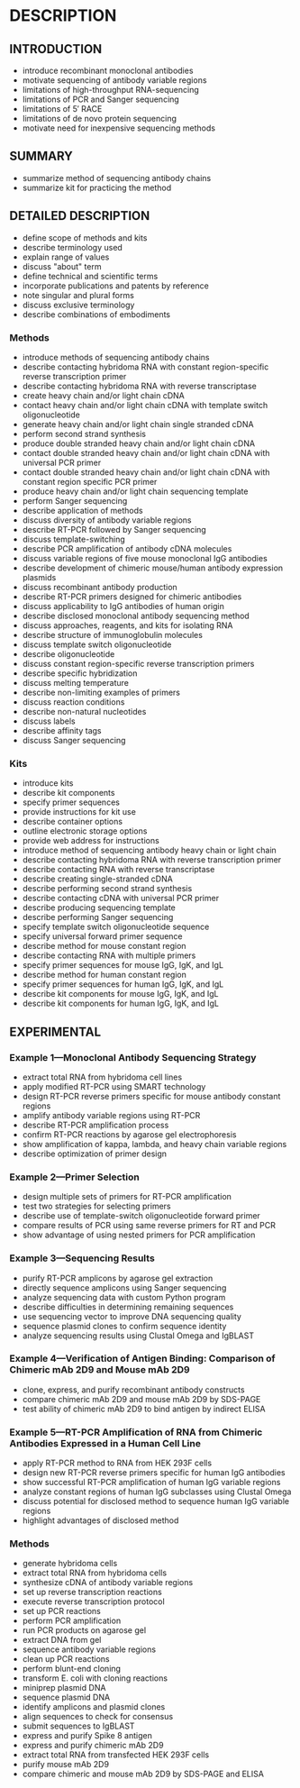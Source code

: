 # DESCRIPTION

## INTRODUCTION

- introduce recombinant monoclonal antibodies
- motivate sequencing of antibody variable regions
- limitations of high-throughput RNA-sequencing
- limitations of PCR and Sanger sequencing
- limitations of 5′ RACE
- limitations of de novo protein sequencing
- motivate need for inexpensive sequencing methods

## SUMMARY

- summarize method of sequencing antibody chains
- summarize kit for practicing the method

## DETAILED DESCRIPTION

- define scope of methods and kits
- describe terminology used
- explain range of values
- discuss "about" term
- define technical and scientific terms
- incorporate publications and patents by reference
- note singular and plural forms
- discuss exclusive terminology
- describe combinations of embodiments

### Methods

- introduce methods of sequencing antibody chains
- describe contacting hybridoma RNA with constant region-specific reverse transcription primer
- describe contacting hybridoma RNA with reverse transcriptase
- create heavy chain and/or light chain cDNA
- contact heavy chain and/or light chain cDNA with template switch oligonucleotide
- generate heavy chain and/or light chain single stranded cDNA
- perform second strand synthesis
- produce double stranded heavy chain and/or light chain cDNA
- contact double stranded heavy chain and/or light chain cDNA with universal PCR primer
- contact double stranded heavy chain and/or light chain cDNA with constant region specific PCR primer
- produce heavy chain and/or light chain sequencing template
- perform Sanger sequencing
- describe application of methods
- discuss diversity of antibody variable regions
- describe RT-PCR followed by Sanger sequencing
- discuss template-switching
- describe PCR amplification of antibody cDNA molecules
- discuss variable regions of five mouse monoclonal IgG antibodies
- describe development of chimeric mouse/human antibody expression plasmids
- discuss recombinant antibody production
- describe RT-PCR primers designed for chimeric antibodies
- discuss applicability to IgG antibodies of human origin
- describe disclosed monoclonal antibody sequencing method
- discuss approaches, reagents, and kits for isolating RNA
- describe structure of immunoglobulin molecules
- discuss template switch oligonucleotide
- describe oligonucleotide
- discuss constant region-specific reverse transcription primers
- describe specific hybridization
- discuss melting temperature
- describe non-limiting examples of primers
- discuss reaction conditions
- describe non-natural nucleotides
- discuss labels
- describe affinity tags
- discuss Sanger sequencing

### Kits

- introduce kits
- describe kit components
- specify primer sequences
- provide instructions for kit use
- describe container options
- outline electronic storage options
- provide web address for instructions
- introduce method of sequencing antibody heavy chain or light chain
- describe contacting hybridoma RNA with reverse transcription primer
- describe contacting RNA with reverse transcriptase
- describe creating single-stranded cDNA
- describe performing second strand synthesis
- describe contacting cDNA with universal PCR primer
- describe producing sequencing template
- describe performing Sanger sequencing
- specify template switch oligonucleotide sequence
- specify universal forward primer sequence
- describe method for mouse constant region
- describe contacting RNA with multiple primers
- specify primer sequences for mouse IgG, IgK, and IgL
- describe method for human constant region
- specify primer sequences for human IgG, IgK, and IgL
- describe kit components for mouse IgG, IgK, and IgL
- describe kit components for human IgG, IgK, and IgL

## EXPERIMENTAL

### Example 1—Monoclonal Antibody Sequencing Strategy

- extract total RNA from hybridoma cell lines
- apply modified RT-PCR using SMART technology
- design RT-PCR reverse primers specific for mouse antibody constant regions
- amplify antibody variable regions using RT-PCR
- describe RT-PCR amplification process
- confirm RT-PCR reactions by agarose gel electrophoresis
- show amplification of kappa, lambda, and heavy chain variable regions
- describe optimization of primer design

### Example 2—Primer Selection

- design multiple sets of primers for RT-PCR amplification
- test two strategies for selecting primers
- describe use of template-switch oligonucleotide forward primer
- compare results of PCR using same reverse primers for RT and PCR
- show advantage of using nested primers for PCR amplification

### Example 3—Sequencing Results

- purify RT-PCR amplicons by agarose gel extraction
- directly sequence amplicons using Sanger sequencing
- analyze sequencing data with custom Python program
- describe difficulties in determining remaining sequences
- use sequencing vector to improve DNA sequencing quality
- sequence plasmid clones to confirm sequence identity
- analyze sequencing results using Clustal Omega and IgBLAST

### Example 4—Verification of Antigen Binding: Comparison of Chimeric mAb 2D9 and Mouse mAb 2D9

- clone, express, and purify recombinant antibody constructs
- compare chimeric mAb 2D9 and mouse mAb 2D9 by SDS-PAGE
- test ability of chimeric mAb 2D9 to bind antigen by indirect ELISA

### Example 5—RT-PCR Amplification of RNA from Chimeric Antibodies Expressed in a Human Cell Line

- apply RT-PCR method to RNA from HEK 293F cells
- design new RT-PCR reverse primers specific for human IgG antibodies
- show successful RT-PCR amplification of human IgG variable regions
- analyze constant regions of human IgG subclasses using Clustal Omega
- discuss potential for disclosed method to sequence human IgG variable regions
- highlight advantages of disclosed method

### Methods

- generate hybridoma cells
- extract total RNA from hybridoma cells
- synthesize cDNA of antibody variable regions
- set up reverse transcription reactions
- execute reverse transcription protocol
- set up PCR reactions
- perform PCR amplification
- run PCR products on agarose gel
- extract DNA from gel
- sequence antibody variable regions
- clean up PCR reactions
- perform blunt-end cloning
- transform E. coli with cloning reactions
- miniprep plasmid DNA
- sequence plasmid DNA
- identify amplicons and plasmid clones
- align sequences to check for consensus
- submit sequences to IgBLAST
- express and purify Spike 8 antigen
- express and purify chimeric mAb 2D9
- extract total RNA from transfected HEK 293F cells
- purify mouse mAb 2D9
- compare chimeric and mouse mAb 2D9 by SDS-PAGE and ELISA

